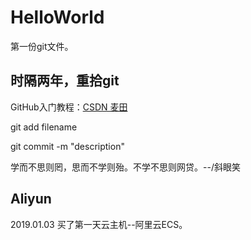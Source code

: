<html>
<body>
<h1>HelloWorld</h1>
<p>第一份git文件。<br/></p>
<h2>时隔两年，重拾git <br/></h2>
<p>GitHub入门教程：<a href="https://blog.csdn.net/itmyhome1990/article/details/39579099i">CSDN 麦田</a><br/></p>
<p>git add filename  <br/></p>
<p>git commit -m "description"  <br/></p>
<p>学而不思则罔，思而不学则殆。不学不思则网贷。--/斜眼笑</p>
<h2>Aliyun</h2>
<p>2019.01.03 买了第一天云主机--阿里云ECS。</p>
<body>
</html>
